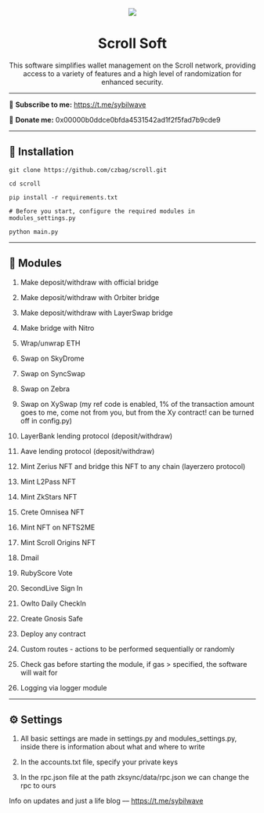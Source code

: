<div align="center">
  <img src="https://i.imgur.com/Vaah2gJ.png"  />
  <h1>Scroll Soft</h1>
  <p>This software simplifies wallet management on the Scroll network, providing access to a variety of features and a high level of randomization for enhanced security.</p>
</div>

---

🔔 <b>Subscribe to me:</b> https://t.me/sybilwave

🤑 <b>Donate me:</b> 0x00000b0ddce0bfda4531542ad1f2f5fad7b9cde9

---
<h2>🚀 Installation</h2>

```
git clone https://github.com/czbag/scroll.git

cd scroll

pip install -r requirements.txt

# Before you start, configure the required modules in modules_settings.py

python main.py
```
---
<h2>🚨 Modules</h2>

1. Make deposit/withdraw with official bridge

2. Make deposit/withdraw with Orbiter bridge

3. Make deposit/withdraw with LayerSwap bridge

4. Make bridge with Nitro

5. Wrap/unwrap ETH

6. Swap on SkyDrome

7. Swap on SyncSwap

8. Swap on Zebra

9. Swap on XySwap (my ref code is enabled, 1% of the transaction amount goes to me, come not from you, but from the Xy contract! can be turned off in config.py)

10. LayerBank lending protocol (deposit/withdraw)

11. Aave lending protocol (deposit/withdraw)

12. Mint Zerius NFT and bridge this NFT to any chain (layerzero protocol)

13. Mint L2Pass NFT

14. Mint ZkStars NFT

15. Crete Omnisea NFT

16. Mint NFT on NFTS2ME

17. Mint Scroll Origins NFT

18. Dmail

19. RubyScore Vote

20. SecondLive Sign In

21. Owlto Daily CheckIn

22. Create Gnosis Safe

23. Deploy any contract

24. Custom routes - actions to be performed sequentially or randomly

25. Check gas before starting the module, if gas > specified, the software will wait for

26. Logging via logger module

---
<h2>⚙️ Settings</h2>

1) All basic settings are made in settings.py and modules_settings.py, inside there is information about what and where to write

2) In the accounts.txt file, specify your private keys

3) In the rpc.json file at the path zksync/data/rpc.json we can change the rpc to ours

Info on updates and just a life blog –– https://t.me/sybilwave
